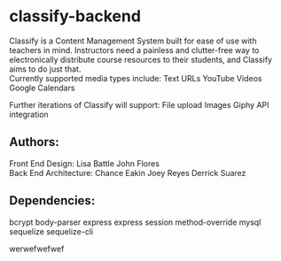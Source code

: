 # classify-backend
Classify is a Content Management System built for ease of use with teachers in mind. Instructors need a painless and clutter-free way to electronically distribute course resources to their students, and Classify aims to do just that.
<br>
Currently supported media types include:
Text
URLs
YouTube Videos
Google Calendars

Further iterations of Classify will support:
File upload
Images
Giphy API integration

## Authors:
Front End Design:
Lisa Battle
John Flores
<br>
Back End Architecture:
Chance Eakin
Joey Reyes
Derrick Suarez

## Dependencies:
bcrypt
body-parser
express
express session
method-override
mysql
sequelize
sequelize-cli

werwefwefwef